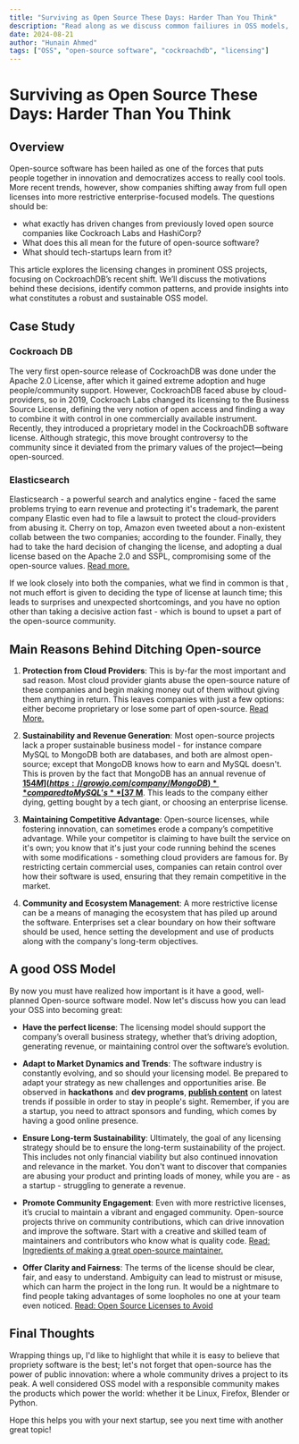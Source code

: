 ```yaml
---
title: "Surviving as Open Source These Days: Harder Than You Think"
description: "Read along as we discuss common failiures in OSS models, and how to plan one which is perfect for your startup."
date: 2024-08-21
author: "Hunain Ahmed"
tags: ["OSS", "open-source software", "cockroachdb", "licensing"]
---
```


# Surviving as Open Source These Days: Harder Than You Think

## Overview

Open-source software has been hailed as one of the forces that puts people together in innovation and democratizes access to really cool tools. More recent trends, however, show companies shifting away from full open licenses into more restrictive enterprise-focused models. The questions should be:
- what exactly has driven changes from previously loved open source companies like Cockroach Labs and HashiCorp?
- What does this all mean for the future of open-source software?
- What should tech-startups learn from it?

This article explores the licensing changes in prominent OSS projects, focusing on CockroachDB’s recent shift. We’ll discuss the motivations behind these decisions, identify common patterns, and provide insights into what constitutes a robust and sustainable OSS model.

## Case Study

### Cockroach DB

The very first open-source release of CockroachDB was done under the Apache 2.0 License, after which it gained extreme adoption and huge people/community support. However, CockroachDB faced abuse by cloud-providers, so in 2019, Cockroach Labs changed its licensing to the Business Source License, defining the very notion of open access and finding a way to combine it with control in one commercially available instrument. Recently, they introduced a proprietary model in the CockroachDB software license. Although strategic, this move brought controversy to the community since it deviated from the primary values of the project—being open-sourced.

### Elasticsearch

Elasticsearch - a powerful search and analytics engine - faced the same problems trying to earn revenue and protecting it's trademark, the parent company Elastic even had to file a lawsuit to protect the cloud-providers from abusing it. Cherry on top, Amazon even tweeted about a non-existent collab between the two companies; according to the founder. Finally, they had to take the hard decision of changing the license, and adopting a dual license based on the Apache 2.0 and SSPL, compromising some of the open-source values. [Read more.](https://www.elastic.co/blog/why-license-change-aws)

If we look closely into both the companies, what we find in common is that , not much effort is given to deciding the type of license at launch time; this leads to surprises and unexpected shortcomings, and you have no option other than taking a decisive action fast - which is bound to upset a part of the open-source community.

## Main Reasons Behind Ditching Open-source

1. **Protection from Cloud Providers**: This is by-far the most important and sad reason. Most cloud provider giants abuse the open-source nature of these companies and begin making money out of them without giving them anything in return. This leaves companies with just a few options:  either become proprietary or lose some part of open-source. [Read More.](https://techcrunch.com/2018/11/29/the-crusade-against-open-source-abuse/)

2. **Sustainability and Revenue Generation**: Most open-source projects lack a proper sustainable business model - for instance compare MySQL to MongoDB both are databases, and both are almost open-source; except that MongoDB knows how to earn and MySQL doesn't. This is proven by the fact that MongoDB has an annual revenue of **[$154 M](https://growjo.com/company/MongoDB)** compared to MySQL's **[$37 M](https://growjo.com/company/Oracle_MySQL)**. This leads to the company either dying, getting bought by a tech giant, or choosing an enterprise license.

3. **Maintaining Competitive Advantage**: Open-source licenses, while fostering innovation, can sometimes erode a company’s competitive advantage. While your competitor is claiming to have built the service on it's own; you know that it's just your code running behind the scenes with some modifications - something cloud providers are famous for. By restricting certain commercial uses, companies can retain control over how their software is used, ensuring that they remain competitive in the market.

4. **Community and Ecosystem Management**: A more restrictive license can be a means of managing the ecosystem that has piled up around the software. Enterprises set a clear boundary on how their software should be used, hence setting the development and use of products along with the company's long-term objectives.

## A good OSS Model

By now you must have realized how important is it have a good, well-planned Open-source software model. Now let's discuss how you can lead your OSS into becoming great:

- **Have the perfect license**: The licensing model should support the company’s overall business strategy, whether that’s driving adoption, generating revenue, or maintaining control over the software’s evolution.

- **Adapt to Market Dynamics and Trends**: The software industry is constantly evolving, and so should your licensing model. Be prepared to adapt your strategy as new challenges and opportunities arise. Be observed in **hackathons** and **dev programs**, **[publish content](https://opensource.com/article/21/10/content-marketing-open-source-community)** on latest trends if possible in order to stay in people's sight. Remember, if you are a startup, you need to attract sponsors and funding, which comes by having a good online presence.

- **Ensure Long-term Sustainability**: Ultimately, the goal of any licensing strategy should be to ensure the long-term sustainability of the project. This includes not only financial viability but also continued innovation and relevance in the market. You don't want to discover that companies are abusing your product and printing loads of money, while you are  - as a startup - struggling to generate a revenue.

- **Promote Community Engagement**: Even with more restrictive licenses, it’s crucial to maintain a vibrant and engaged community. Open-source projects thrive on community contributions, which can drive innovation and improve the software. Start with a creative and skilled team of maintainers and contributors who know what is quality code. [Read:  Ingredients of making a great open-source maintainer.](https://rite2rohit88.medium.com/ingredients-of-making-a-great-open-source-maintainer-9daa800a2dbc)

- **Offer Clarity and Fairness**: The terms of the license should be clear, fair, and easy to understand. Ambiguity can lead to mistrust or misuse, which can harm the project in the long run. It would be a nightmare to find people taking advantages of some loopholes no one at your team even noticed. [Read: Open Source Licenses to Avoid](https://brainhub.eu/library/open-source-licenses-to-avoid)

## Final Thoughts

Wrapping things up, I'd like to highlight that while it is easy to believe that propriety software is the best; let's not forget that open-source has the power of public innovation: where a whole community drives a project to its peak. A well considered OSS model with a responsible community makes the products which power the world: whether it be Linux, Firefox, Blender or Python.

Hope this helps you with your next startup, see you next time with another great topic!
